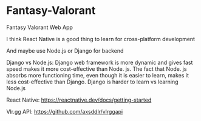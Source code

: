 # Fantasy-Valorant
Fantasy Valorant Web App

I think React Native is a good thing to learn for cross-platform development

And maybe use Node.js or Django for backend

Django vs Node.js:  Django web framework is more dynamic and gives fast speed makes it more cost-effective than Node. js. The fact that Node. js absorbs more functioning time, even though it is easier to learn, makes it less cost-effective than Django.
Django is harder to learn vs learning Node.js


React Native: https://reactnative.dev/docs/getting-started

Vlr.gg API: https://github.com/axsddlr/vlrggapi
